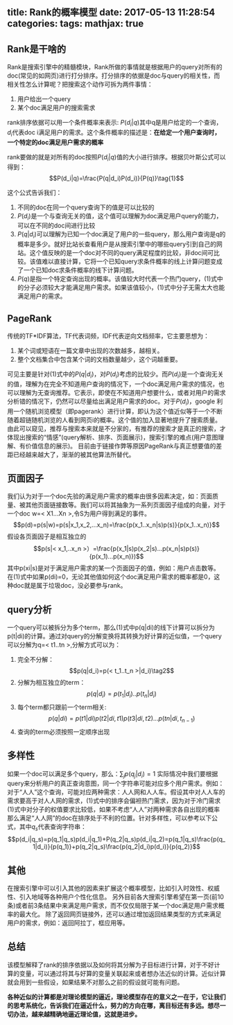 title: Rank的概率模型
date: 2017-05-13 11:28:54
categories:
tags:
mathjax: true
---

## Rank是干啥的

Rank是搜索引擎中的精髓模块，Rank所做的事情就是根据用户的query对所有的doc(常见的如网页)进行打分排序。打分排序的依据是doc与query的相关性，而相关性怎么计算呢？把搜索这个动作可拆为两件事情：

1. 用户给出一个query
2. 某个doc满足用户的搜索需求

rank排序依据可以用一个条件概率来表示: $P(d_{i}|q)$其中q是用户给定的一个查询，$d_i$代表doc i满足用户的需求。这个条件概率的描述是：**在给定一个用户查询时，一个特定的doc满足用户需求的概率**

rank要做的就是对所有的doc按照$P(d_i|q)$值的大小进行排序。根据贝叶斯公式可以得到：
$$P(d_i|q)=\frac{P(q|d_i)P(d_i)}{P(q)}\tag{1}$$

这个公式告诉我们：
1. 不同的doc在同一个query查询下的值是可以比较的
2. $P(d_i)$是一个与查询无关的值，这个值可以理解为doc满足用户query的能力，可以在不同的doc间进行比较
3. $P(q|d_i)$可以理解为已知一个doc满足了用户的一些query，那么用户查询是q的概率是多少。就好比站长查看用户是从搜索引擎中的哪些query引到自己的网站。这个值反映的是一个doc对不同的query满足程度的比较，非doc间可比较。该值难以直接计算，它将一个已知query求条件概率的线上计算问题变成了一个已知doc求条件概率的线下计算问题。
4. $P(q)$是指一个特定查询出现的概率。该值较大时代表一个热门query，(1)式中的分子必须较大才能满足用户需求。如果该值较小，(1)式中分子无需太大也能满足用户的需求。

## PageRank

传统的TF*IDF算法，TF代表词频，IDF代表逆向文档频率，它主要思想为：
1. 某个词或短语在一篇文章中出现的次数越多，越相关。
2. 整个文档集合中包含某个词的文档数量越少，这个词越重要。

可见主要是针对(1)式中的$P(q|d_i)$，对$P(d_i)$考虑的比较少。而$P(d_i)$是一个查询无关的值，理解为在完全不知道用户查询的情况下，一个doc满足用户需求的情况，也可以理解为无查询推荐。它表示，即使在不知道用户想要什么，或者对用户的需求分析错的情况下，仍然可以尽量给出满足用户需求的doc。对于$P(d_i)$，google 利用一个随机浏览模型（即pagerank）进行计算，即认为这个值近似等于一个不断随着超链随机浏览的人看到网页i的概率。这个值的加入显著地提升了搜索质量。
由此可以窥见，推荐与搜索本来就是不分家的，有推荐的搜索才是真正的搜索，才体现出搜索的“情感”(query解析、排序、页面展示)，搜索引擎的难点(用户意图理解、有价值信息的展示)。
目前由于链接作弊等原因PageRank与真正想要值的差距已经越来越大了，渐渐的被其他算法所替代。

## 页面因子

我们认为对于一个doc先验的满足用户需求的概率由很多因素决定，如：页面质量、被其他页面链接数等。我们可以将其抽象为一系列页面因子组成的向量，对于一个doc w=< X1...Xn >,令S为用户得到满足的事件。
$$p(d)=p(s|w)=p(s|x_1,x_2,...x_n)=\frac{p(x_1..x_n|s)p(s)}{p(x_1..x_n)}$$
假设各页面因子是相互独立的
$$p(s|< x_1,..x_n >）=\frac{p(x_1|s)p(x_2|s)...p(x_n|s)p(s)}{p(x_1)...p(x_n)})$$
其中p(xi|s)是对于满足用户需求的某一个页面因子的值，例如：用户点击数等。
在(1)式中如果p(di)=0，无论其他值如何这个doc满足用户需求的概率都是0，这种doc就是属于垃圾doc，没必要参与rank。

## query分析
一个query可以被拆分为多个term，那么(1)式中p(q|di)的线下计算可以拆分为p(t|di)的计算。通过对query的分解变换将其转换为好计算的近似值，一个query可以分解为q=< t1..tn >,分解方式可以为：
1. 完全不分解：$$p(q|d_i)=p(< t_1..t_n >|d_i)\tag2$$
2. 分解为相互独立的term：$$p(q|d_i)=p(t_1|d_i)..p(t_n|d_i)$$
3. 每个term都只跟前一个term相关:
$$p(q|di)=p(t1|di)p(t2|di,t1)p(t3|di,t2)...p(tn|di,t_{n-1})$$
4. 查询的term必须按照一定顺序出现


## 多样性
如果一个doc可以满足多个query，那么：$\sum_jp(q_j|d_i)=1$ 实际情况中我们要根据query来分析用户的真正查询意图，同一个字符串可能对应多个用户需求。例如：对于“人人”这个查询，可能对应两种需求：人人网和人人车。假设其中对人人车的需求要高于对人人网的需求，(1)式中的排序会偏袒热门需求，因为对于冷门需求(1)式中对分子的权值要求比较低，如果不考虑“人人”对两种需求各自出现的概率那么满足“人人网”的doc在排序处于不利的位置。针对多样性，可以参考以下公式，其中$q_s$代表查询字符串：
$$p(d_i|q_s)=p(q_1|q_s)p(d_i|q_1)+P(q_2|q_s)p(d_i|q_2)=p(q_1|q_s)\frac{p(q_1|d_i)}{p(q_1)}+p(q_2|q_s)\frac{p(q_2|d_i)p(d_i)}{p(q_2)}$$

## 其他
在搜索引擎中可以引入其他的因素来扩展这个概率模型，比如引入时效性、权威性、引入地域等各种用户个性化信息。
另外目前各大搜索引擎希望在第一页(前10条)或者前3条结果中来满足用户需求，而不仅仅局限于某一个doc满足用户需求概率的最大化。
除了返回网页链接外，还可以通过增加返回结果类型的方式来满足用户的需求，例如：返回阿拉丁，框应用等。

## 总结
该模型解释了rank的排序依据以及如何将其分解为子目标进行计算，对于不好计算的变量，可以通过将其与好算的变量关联起来或者想办法近似的计算。近似计算就会用到一些假设，如果结果不对那么之前的假设就可能有问题。

**各种近似的计算都是对理论模型的逼近，理论模型存在的意义之一在于，它让我们的思考系统化，告诉我们在逼近什么，努力的方向在哪，离目标还有多远。想尽一切办法，越来越精确地逼近理论值，这就是进步。**



